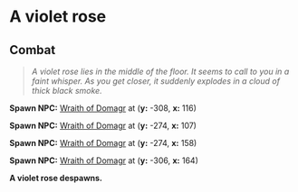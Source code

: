 # A violet rose







## Combat

>*A violet rose lies in the middle of the floor.  It seems to call to you in a faint whisper.  As you get closer, it suddenly explodes in a cloud of thick black smoke.*

**Spawn NPC:**  [Wraith of Domagr](/npc/201517) at (**y:** -308, **x:** 116)

**Spawn NPC:**  [Wraith of Domagr](/npc/201517) at (**y:** -274, **x:** 107)

**Spawn NPC:**  [Wraith of Domagr](/npc/201517) at (**y:** -274, **x:** 158)

**Spawn NPC:**  [Wraith of Domagr](/npc/201517) at (**y:** -306, **x:** 164)

**A violet rose despawns.**